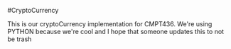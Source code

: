 #CryptoCurrency

This is our cryptoCurrency implementation for CMPT436. We're using PYTHON because we're cool and I hope that someone updates this to not be trash
